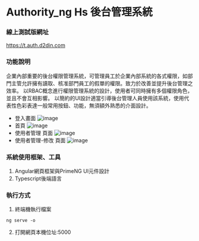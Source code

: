 # Authority_ng Hs 後台管理系統
### 線上測試版網址
https://t.auth.d2din.com 
### 功能說明
企業內部重要的後台權限管理系統，可管理員工於企業內部系統的各式權限，如部門主管允許擁有讀取、核准部門員工的假單的權限。致力於改善並提升後台管理之效率。
以RBAC概念進行權限管理系統的設計，使用者可同時擁有多個權限角色，並且不會互相影響。
以簡約的UI設計適當引導後台管理人員使用該系統，使用代表性色彩表達一般常用按鈕、功能，無須額外熟悉的介面設計。
* 登入畫面
![image](https://user-images.githubusercontent.com/69799370/236853650-5d1d8fc8-da34-4cae-b92e-626f4da0dca3.png)
* 首頁
![image](https://user-images.githubusercontent.com/69799370/236853780-fa32563b-59b9-4451-a9c0-4a001442c660.png)
* 使用者管理 頁面
![image](https://user-images.githubusercontent.com/69799370/236853859-28b17d90-7688-461c-a8b9-76365f131111.png)
* 使用者管理-修改 頁面
![image](https://user-images.githubusercontent.com/69799370/236854623-bb5f9070-8c45-4cc3-acbb-e2dadf55d96c.png)

### 系統使用框架、工具
1. Angular網頁框架與PrimeNG UI元件設計
2. Typescript後端語言
### 執行方式
1. 終端機執行檔案
```
ng serve -o
```
2. 打開網頁本機位址:5000
